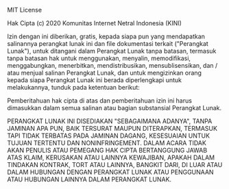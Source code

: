 MIT License

Hak Cipta (c) 2020 Komunitas Internet Netral Indonesia (KINI)

Izin dengan ini diberikan, gratis, kepada siapa pun yang mendapatkan salinannya
perangkat lunak ini dan file dokumentasi terkait ("Perangkat Lunak"), untuk ditangani
dalam Perangkat Lunak tanpa batasan, termasuk tanpa batasan hak
untuk menggunakan, menyalin, memodifikasi, menggabungkan, menerbitkan, mendistribusikan, mensublisensikan, dan / atau menjual
salinan Perangkat Lunak, dan untuk mengizinkan orang kepada siapa Perangkat Lunak ini berada
diperlengkapi untuk melakukannya, tunduk pada ketentuan berikut:

Pemberitahuan hak cipta di atas dan pemberitahuan izin ini harus dimasukkan dalam semua
salinan atau bagian substansial Perangkat Lunak.

PERANGKAT LUNAK INI DISEDIAKAN "SEBAGAIMANA ADANYA", TANPA JAMINAN APA PUN, BAIK TERSURAT MAUPUN
DITERAPKAN, TERMASUK TAPI TIDAK TERBATAS PADA JAMINAN DAGANG,
KESESUAIAN UNTUK TUJUAN TERTENTU DAN NONINFRINGEMENT. DALAM ACARA TIDAK AKAN
PENULIS ATAU PEMEGANG HAK CIPTA BERTANGGUNG JAWAB ATAS KLAIM, KERUSAKAN ATAU LAINNYA
KEWAJIBAN, APAKAH DALAM TINDAKAN KONTRAK, TORT ATAU LAINNYA, BANGKIT DARI,
DI LUAR ATAU DALAM HUBUNGAN DENGAN PERANGKAT LUNAK ATAU PENGGUNAAN ATAU HUBUNGAN LAINNYA DALAM
PERANGKAT LUNAK.
